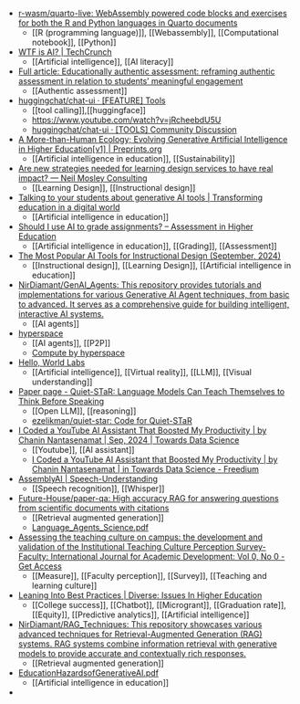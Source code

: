 - [r-wasm/quarto-live: WebAssembly powered code blocks and exercises for both the R and Python languages in Quarto documents](https://github.com/r-wasm/quarto-live)
	- [[R (programming language)]], [[Webassembly]], [[Computational notebook]], [[Python]]
- [WTF is AI? | TechCrunch](https://techcrunch.com/2024/06/01/what-is-ai-how-does-ai-work/)
	- [[Artificial intelligence]], [[AI literacy]]
- [Full article: Educationally authentic assessment: reframing authentic assessment in relation to students’ meaningful engagement](https://www.tandfonline.com/doi/full/10.1080/13562517.2024.2394042)
	- [[Authentic assessment]]
- [huggingchat/chat-ui · [FEATURE] Tools](https://huggingface.co/spaces/huggingchat/chat-ui/discussions/470)
	- [[tool calling]],[[huggingface]]
	- https://www.youtube.com/watch?v=jRcheebdU5U
	- [huggingchat/chat-ui · [TOOLS] Community Discussion](https://huggingface.co/spaces/huggingchat/chat-ui/discussions/455)
- [A More-than-Human Ecology; Evolving Generative Artificial Intelligence in Higher Education[v1] | Preprints.org](https://www.preprints.org/manuscript/202408.2004/v1)
	- [[Artificial intelligence in education]], [[Sustainability]]
- [Are new strategies needed for learning design services to have real impact? — Neil Mosley Consulting](https://www.neilmosley.com/blog/w1cegwcw8y0hdnnwce3kf45sdbz6ob)
	- [[Learning Design]], [[Instructional design]]
- [Talking to your students about generative AI tools | Transforming education in a digital world](https://www.education.lu.se/en/article/talking-your-students-about-generative-ai-tools)
	- [[Artificial intelligence in education]]
- [Should I use AI to grade assignments? – Assessment in Higher Education](https://assessmentinhe.wordpress.com/2024/05/26/should-i-use-ai-to-grade-assignments/)
	- [[Artificial intelligence in education]], [[Grading]], [[Assessment]]
- [The Most Popular AI Tools for Instructional Design (September, 2024)](https://drphilippahardman.substack.com/p/the-most-popular-ai-tools-for-instructional)
	- [[Instructional design]], [[Learning Design]], [[Artificial intelligence in education]]
- [NirDiamant/GenAI_Agents: This repository provides tutorials and implementations for various Generative AI Agent techniques, from basic to advanced. It serves as a comprehensive guide for building intelligent, interactive AI systems.](https://github.com/NirDiamant/GenAI_Agents)
	- [[AI agents]]
- [hyperspace](https://hyper.space/)
	- [[AI agents]], [[P2P]]
	- [Compute by hyperspace](https://compute.hyper.space/)
- [Hello, World Labs](https://www.worldlabs.ai/about)
	- [[Artificial intelligence]], [[Virtual reality]], [[LLM]], [[Visual understanding]]
- [Paper page - Quiet-STaR: Language Models Can Teach Themselves to Think Before Speaking](https://huggingface.co/papers/2403.09629)
	- [[Open LLM]], [[reasoning]]
	- [ezelikman/quiet-star: Code for Quiet-STaR](https://github.com/ezelikman/quiet-star)
- [I Coded a YouTube AI Assistant That Boosted My Productivity | by Chanin Nantasenamat | Sep, 2024 | Towards Data Science](https://towardsdatascience.com/i-coded-a-youtube-ai-assistant-that-boosted-my-productivity-bdda884d4104)
	- [[Youtube]], [[AI assistant]]
	- [I Coded a YouTube AI Assistant that Boosted My Productivity | by Chanin Nantasenamat | in Towards Data Science - Freedium](https://www.freedium.cfd/https://towardsdatascience.com/i-coded-a-youtube-ai-assistant-that-boosted-my-productivity-bdda884d4104)
- [AssemblyAI | Speech-Understanding](https://www.assemblyai.com/products/speech-understanding)
	- [[Speech recognition]], [[Whisper]]
- [Future-House/paper-qa: High accuracy RAG for answering questions from scientific documents with citations](https://github.com/Future-House/paper-qa?tab=readme-ov-file)
	- [[Retrieval augmented generation]]
	- [Language_Agents_Science.pdf](https://storage.googleapis.com/fh-public/paperqa/Language_Agents_Science.pdf)
- [Assessing the teaching culture on campus: the development and validation of the Institutional Teaching Culture Perception Survey-Faculty: International Journal for Academic Development: Vol 0, No 0 - Get Access](https://www.tandfonline.com/doi/full/10.1080/1360144X.2024.2379531)
	- [[Measure]], [[Faculty perception]], [[Survey]], [[Teaching and learning culture]]
- [Leaning Into Best Practices | Diverse: Issues In Higher Education](https://www.diverseeducation.com/institutions/article/15683253/leaning-into-best-practices?trk=feed_main-feed-card_feed-article-content)
	- [[College success]], [[Chatbot]], [[Microgrant]], [[Graduation rate]], [[Equity]], [[Predictive analytics]], [[Artificial intelligence]]
- [NirDiamant/RAG_Techniques: This repository showcases various advanced techniques for Retrieval-Augmented Generation (RAG) systems. RAG systems combine information retrieval with generative models to provide accurate and contextually rich responses.](https://github.com/NirDiamant/RAG_Techniques)
	- [[Retrieval augmented generation]]
- [EducationHazardsofGenerativeAI.pdf](https://www.cognitiveresonance.net/EducationHazardsofGenerativeAI.pdf)
	- [[Artificial intelligence in education]]
-